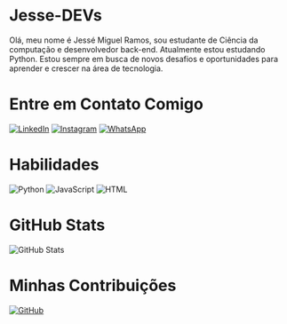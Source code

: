 # Jesse-DEVs
Olá, meu nome é Jessé Miguel Ramos, sou estudante de Ciência da computação e desenvolvedor back-end.
Atualmente estou estudando Python. Estou sempre em busca de novos desafios e oportunidades para aprender e crescer na área de tecnologia.
# Entre em Contato Comigo
[![LinkedIn](https://img.shields.io/badge/LinkedIn-000?style=for-the-badge&logo=linkedin&logoColor=white)](https://www.linkedin.com/in/jess%C3%A9-miguel-ramos-275a75242/)
[![Instagram](https://img.shields.io/badge/Instagram-000?style=for-the-badge&logo=instagram&logoColor=white)](https://www.instagram.com/jmiiguel__/)
[![WhatsApp](https://img.shields.io/badge/WhatsApp-000?style=for-the-badge&logo=whatsapp&logoColor=white)](https://api.whatsapp.com/send?phone=5516997060633&text=Ol%C3%A1%20Jesse!%20)
# Habilidades 
![Python](https://img.shields.io/badge/python-000?style=for-the-badge&logo=python&logoColor=white)
![JavaScript](https://img.shields.io/badge/javascript-000?style=for-the-badge&logo=javascript&logoColor=white)
![HTML](https://img.shields.io/badge/HTML-000?style=for-the-badge&logo=HTML&logoColor=white)
# GitHub Stats
![GitHub Stats](https://github-readme-stats.vercel.app/api?username=Jesse-DEVS&theme=transparent&bg_color=000&border_color=FFF&show_icons=true&icon_color=FFF&title_color=FFFF&text_color=FFF)
# Minhas Contribuições 
[![GitHub](https://img.shields.io/badge/GitHub-100000?style=for-the-badge&logo=github&logoColor=white)](https://github.com/Jesse-DEVs)

